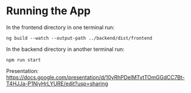 # Running the App
In the frontend directory in one terminal run: 
```
ng build --watch --output-path ../backend/dist/frontend
```

In the backend directory in another terminal run:
```
npm run start
```

Presentation: https://docs.google.com/presentation/d/10yRhPDelMTvtTOmGGdCC7Bt-T4HJJa-P1NiyHrLYURE/edit?usp=sharing